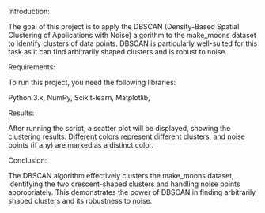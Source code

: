 Introduction:

The goal of this project is to apply the DBSCAN (Density-Based Spatial Clustering of Applications with Noise) algorithm to the make_moons dataset
to identify clusters of data points. DBSCAN is particularly well-suited for this task as it can find arbitrarily shaped clusters and is robust to noise.

Requirements:

To run this project, you need the following libraries:

Python 3.x,
NumPy,
Scikit-learn,
Matplotlib,

Results:

After running the script, a scatter plot will be displayed, showing the clustering results. Different colors represent different clusters, 
and noise points (if any) are marked as a distinct color.


Conclusion:

The DBSCAN algorithm effectively clusters the make_moons dataset, identifying the two crescent-shaped clusters and handling noise points appropriately.
This demonstrates the power of DBSCAN in finding arbitrarily shaped clusters and its robustness to noise.
